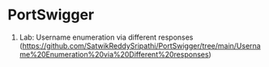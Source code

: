 # PortSwigger
1. Lab: Username enumeration via different responses (https://github.com/SatwikReddySripathi/PortSwigger/tree/main/Username%20Enumeration%20via%20Different%20responses)
